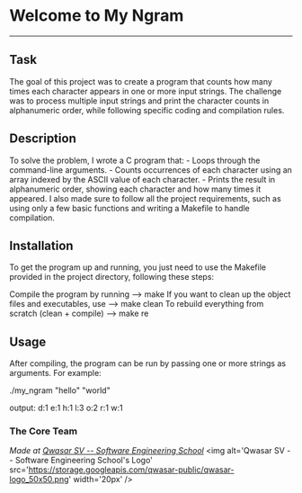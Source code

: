 # Welcome to My Ngram
***

## Task
The goal of this project was to create a program that counts how many times each character appears in one or more input strings.
The challenge was to process multiple input strings and print the character counts in alphanumeric order, while following specific coding and compilation rules.

## Description
To solve the problem, I wrote a C program that:
    - Loops through the command-line arguments.
    - Counts occurrences of each character using an array indexed by the ASCII value of each character.
    - Prints the result in alphanumeric order, showing each character and how many times it appeared.
I also made sure to follow all the project requirements, such as using only a few basic functions and writing a Makefile to handle compilation.

## Installation
To get the program up and running, you just need to use the Makefile provided in the project directory, following these steps:

Compile the program by running --> make
If you want to clean up the object files and executables, use --> make clean
To rebuild everything from scratch (clean + compile) --> make re


## Usage
After compiling, the program can be run by passing one or more strings as arguments. For example:

./my_ngram "hello" "world" 

output:
d:1
e:1
h:1
l:3
o:2
r:1
w:1

### The Core Team


<span><i>Made at <a href='https://qwasar.io'>Qwasar SV -- Software Engineering School</a></i></span>
<span><img alt='Qwasar SV -- Software Engineering School's Logo' src='https://storage.googleapis.com/qwasar-public/qwasar-logo_50x50.png' width='20px' /></span>
